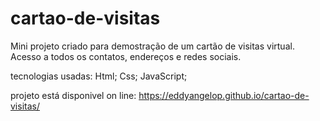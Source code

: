 # cartao-de-visitas

Mini projeto criado para demostração de um cartão de visitas virtual.
Acesso a todos os contatos, endereços e redes sociais.

tecnologias usadas:
Html;
Css;
JavaScript;

projeto está disponivel on line:
https://eddyangelop.github.io/cartao-de-visitas/
